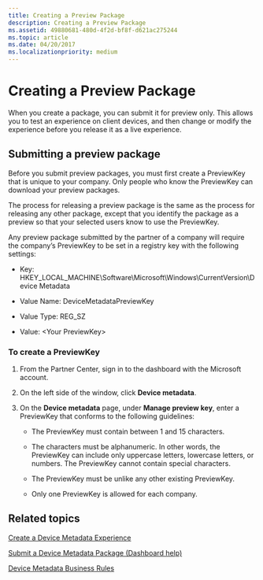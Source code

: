 ```yaml
---
title: Creating a Preview Package
description: Creating a Preview Package
ms.assetid: 49880681-480d-4f2d-bf8f-d621ac275244
ms.topic: article
ms.date: 04/20/2017
ms.localizationpriority: medium
---
```


# Creating a Preview Package

When you create a package, you can submit it for preview only. This allows you to test an experience on client devices, and then change or modify the experience before you release it as a live experience.

## Submitting a preview package

Before you submit preview packages, you must first create a PreviewKey that is unique to your company. Only people who know the PreviewKey can download your preview packages.

The process for releasing a preview package is the same as the process for releasing any other package, except that you identify the package as a preview so that your selected users know to use the PreviewKey.

Any preview package submitted by the partner of a company will require the company’s PreviewKey to be set in a registry key with the following settings:

- Key: HKEY\_LOCAL\_MACHINE\\Software\\Microsoft\\Windows\\CurrentVersion\\Device Metadata

- Value Name: DeviceMetadataPreviewKey

- Value Type: REG\_SZ

- Value: &lt;Your PreviewKey&gt;

### To create a PreviewKey

1. From the Partner Center, sign in to the dashboard with the Microsoft account.

2. On the left side of the window, click **Device metadata**.

3. On the **Device metadata** page, under **Manage preview key**, enter a PreviewKey that conforms to the following guidelines:

    - The PreviewKey must contain between 1 and 15 characters.

    - The characters must be alphanumeric. In other words, the PreviewKey can include only uppercase letters, lowercase letters, or numbers. The PreviewKey cannot contain special characters.

    - The PreviewKey must be unlike any other existing PreviewKey.

    - Only one PreviewKey is allowed for each company.

## Related topics


[Create a Device Metadata Experience](create-a-device-metadata-experience.md)

[Submit a Device Metadata Package (Dashboard help)](submit-a-device-metadata-package--dashboard-help-.md)

[Device Metadata Business Rules](device-metadata-business-rules.md)
